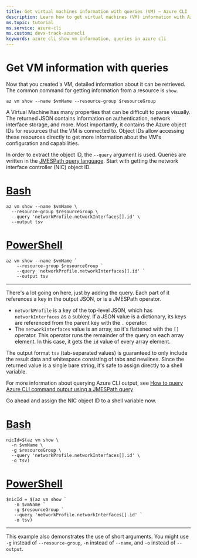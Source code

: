 ```yaml
---
title: Get virtual machines information with queries (VM) – Azure CLI | Microsoft Docs
description: Learn how to get virtual machines (VM) information with Azure CLI queries.
ms.topic: tutorial
ms.service: azure-cli
ms.custom: devx-track-azurecli
keywords: azure cli show vm information, queries in azure cli
---
```


# Get VM information with queries

Now that you created a VM, detailed information about it can be retrieved. The common command for
getting information from a resource is `show`.

```azurecli-interactive
az vm show --name $vmName --resource-group $resourceGroup
```

A Virtual Machine has many properties that can be difficult to parse visually. The returned JSON
contains information on authentication, network interface storage, and more. Most importantly, it
contains the Azure object IDs for resources that the VM is connected to. Object IDs allow accessing
these resources directly to get more information about the VM's configuration and capabilities.

In order to extract the object ID, the `--query` argument is used. Queries are written in the
[JMESPath query language][01]. Start with getting the network interface controller (NIC) object ID.

# [Bash](#tab/bash)

```azurecli-interactive
az vm show --name $vmName \
  --resource-group $resourceGroup \
  --query 'networkProfile.networkInterfaces[].id' \
  --output tsv
```

# [PowerShell](#tab/powershell)

```azurecli-interactive
az vm show --name $vmName `
    --resource-group $resourceGroup `
    --query 'networkProfile.networkInterfaces[].id' `
    --output tsv
```

---

There's a lot going on here, just by adding the query. Each part of it references a key in the
output JSON, or is a JMESPath operator.

- `networkProfile` is a key of the top-level JSON, which has `networkInterfaces` as a subkey. If a
  JSON value is a dictionary, its keys are referenced from the parent key with the `.` operator.
- The `networkInterfaces` value is an array, so it's flattened with the `[]` operator. This operator
  runs the remainder of the query on each array element. In this case, it gets the `id` value of
  every array element.

The output format `tsv` (tab-separated values) is guaranteed to only include the result data and
whitespace consisting of tabs and newlines. Since the returned value is a single bare string, it's
safe to assign directly to a shell variable.

For more information about querying Azure CLI output, see
[How to query Azure CLI command output using a JMESPath query][02]

Go ahead and assign the NIC object ID to a shell variable now.

# [Bash](#tab/bash)

```azurecli-interactive
nicId=$(az vm show \
  -n $vmName \
  -g $resourceGroup \
  --query 'networkProfile.networkInterfaces[].id' \
  -o tsv)
```

# [PowerShell](#tab/powershell)

```azurecli-interactive
$nicId = $(az vm show `
   -n $vmName `
   -g $resourceGroup `
   --query 'networkProfile.networkInterfaces[].id' `
   -o tsv)
```

---

This example also demonstrates the use of short arguments. You might use `-g` instead of
`--resource-group`, `-n` instead of `--name`, and `-o` instead of `--output`.

<!-- link references -->

[01]: http://jmespath.org
[02]: use-azure-cli-successfully-query.md
